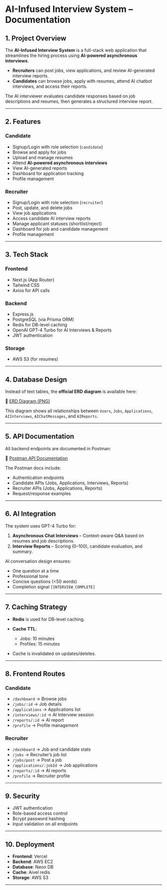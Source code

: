 # **AI-Infused Interview System – Documentation**

## **1. Project Overview**

The **AI-Infused Interview System** is a full-stack web application that streamlines the hiring process using **AI-powered asynchronous interviews**.

- **Recruiters** can post jobs, view applications, and review AI-generated interview reports.
- **Candidates** can browse jobs, apply with resumes, attend AI chatbot interviews, and access their reports.

The AI interviewer evaluates candidate responses based on job descriptions and resumes, then generates a structured interview report.

---

## **2. Features**

### **Candidate**

- Signup/Login with role selection (`candidate`)
- Browse and apply for jobs
- Upload and manage resumes
- Attend **AI-powered asynchronous interviews**
- View AI-generated reports
- Dashboard for application tracking
- Profile management

### **Recruiter**

- Signup/Login with role selection (`recruiter`)
- Post, update, and delete jobs
- View job applications
- Access candidate AI interview reports
- Manage applicant statuses (shortlist/reject)
- Dashboard for job and candidate management
- Profile management

---

## **3. Tech Stack**

### **Frontend**

- Next.js (App Router)
- Tailwind CSS
- Axios for API calls

### **Backend**

- Express.js
- PostgreSQL (via Prisma ORM)
- Redis for DB-level caching
- OpenAI GPT-4 Turbo for AI Interviews & Reports
- JWT authentication

### **Storage**

- AWS S3 (for resumes)

---

## **4. Database Design**

Instead of text tables, the **official ERD diagram** is available here:

📌 [ERD Diagram (PNG)](https://github.com/KoustavDev/ai-interview-system/tree/main/Frontend/public/images/ERD.png)

This diagram shows all relationships between `Users`, `Jobs`, `Applications`, `AIInterviews`, `AIChatMessages`, and `AIReports`.

---

## **5. API Documentation**

All backend endpoints are documented in Postman:

📌 [Postman API Documentation](https://documenter.getpostman.com/view/41937939/2sB3HtGxBq)

The Postman docs include:

- Authentication endpoints
- Candidate APIs (Jobs, Applications, Interviews, Reports)
- Recruiter APIs (Jobs, Applications, Reports)
- Request/response examples

---

## **6. AI Integration**

The system uses GPT-4 Turbo for:

1. **Asynchronous Chat Interviews** – Context-aware Q\&A based on resumes and job descriptions.
2. **Interview Reports** – Scoring (0–100), candidate evaluation, and summary.

AI conversation design ensures:

- One question at a time
- Professional tone
- Concise questions (<50 words)
- Completion signal `[INTERVIEW_COMPLETE]`

---

## **7. Caching Strategy**

- **Redis** is used for DB-level caching.
- **Cache TTL**:

  - Jobs: 10 minutes
  - Profiles: 15 minutes

- Cache is invalidated on updates/deletes.

---

## **8. Frontend Routes**

### **Candidate**

- `/dashboard` → Browse jobs
- `/jobs/:id` → Job details
- `/applications` → Applications list
- `/interviews/:id` → AI Interview session
- `/reports/:id` → AI report
- `/profile` → Profile management

### **Recruiter**

- `/dashboard` → Job and candidate stats
- `/jobs` → Recruiter’s job list
- `/jobs/post` → Post a job
- `/applications/:jobId` → Job applications
- `/reports/:id` → AI reports
- `/profile` → Recruiter profile

---

## **9. Security**

- JWT authentication
- Role-based access control
- Bcrypt password hashing
- Input validation on all endpoints

---

## **10. Deployment**

- **Frontend**: Vercel
- **Backend**: AWS EC2
- **Database**: Neon DB
- **Cache**: Aivel redis
- **Storage**: AWS S3

---
